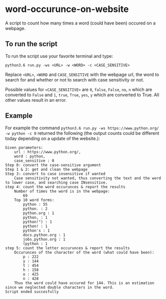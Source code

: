 # word-occurunce-on-website
A script to count how many times a word (could have been) occured on a webpage.

## To run the script
To run the script use your favorite terminal and type: 
```
python3.6 run.py -ws <URL> -w <WORD> -c <CASE_SENSITIVE>
```
Replace `<URL>`, `<WORD` and `CASE_SENSITIVE` with the webpage url, the word to search for and whether or not to search with case sensitivity or not. 

Possible values for `<CASE_SENSITIVE>` are `0`, `false`, `False`, `no`, `n` which are converted to `False` and `1`, `true`, `True`, `yes`, `y` which are converted to True. All other values result in an error.

## Example
For example the command `python3.6 run.py -ws https://www.python.org/ -w python -c 0` returned the following (the output counts could be different today depending on a update of the website.):

```
Given parameters:
	url : https://www.python.org/, 
	word : python, 
	case_sensitive : 0
Step 0: convert the case-sensitive argument
Step 1 & 2: get and clean the webpage
Step 3: convert to case insensitive if wanted
	Case sensitivity not wanted, thus converting the text and the word to lower case, and searching case INsensitive.
step 4: count the word occurunces & report the results
	Number of times the word is in the webpage:
		69
	Top 10 word forms:
		python : 55
		python. : 2
		python.org : 1
		python, : 1
		python!") : 1
		python! : 1
		python's : 1
		docs.python.org : 1
		jobs.python.org : 1
		(python : 1
step 5: count the letter occurunces & report the results
	Occurunces of the character of the word (what could have been):
		p : 222
		y : 144
		t : 454
		h : 158
		o : 425
		n : 428
	Thus the word could have occured for 144. This is an estimation since we neglected double characters in the word.
Script ended succesfully
```
 